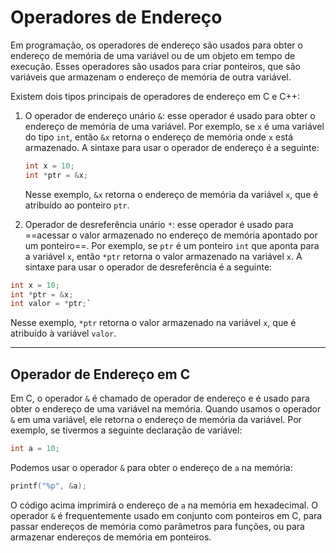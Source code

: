 # Operadores de Endereço
Em programação, os operadores de endereço são usados para obter o endereço de memória de uma variável ou de um objeto em tempo de execução. Esses operadores são usados ​​para criar ponteiros, que são variáveis ​​que armazenam o endereço de memória de outra variável.

Existem dois tipos principais de operadores de endereço em C e C++:

1.  O operador de endereço unário `&`: esse operador é usado para obter o endereço de memória de uma variável. Por exemplo, se `x` é uma variável do tipo `int`, então `&x` retorna o endereço de memória onde `x` está armazenado. A sintaxe para usar o operador de endereço é a seguinte:
    
    ```C
    int x = 10; 
    int *ptr = &x;
	```
    
    Nesse exemplo, `&x` retorna o endereço de memória da variável `x`, que é atribuído ao ponteiro `ptr`.
    
2. Operador de desreferência unário `*`: esse operador é usado para ==acessar o valor armazenado no endereço de memória apontado por um ponteiro==. Por exemplo, se `ptr` é um ponteiro `int` que aponta para a variável `x`, então `*ptr` retorna o valor armazenado na variável `x`. A sintaxe para usar o operador de desreferência é a seguinte:

```C
int x = 10; 
int *ptr = &x; 
int valor = *ptr;`
```
   
Nesse exemplo, `*ptr` retorna o valor armazenado na variável `x`, que é atribuído à variável `valor`.

---

## Operador de Endereço em C

Em C, o operador `&` é chamado de operador de endereço e é usado para obter o endereço de uma variável na memória. Quando usamos o operador `&` em uma variável, ele retorna o endereço de memória da variável. Por exemplo, se tivermos a seguinte declaração de variável:

``` C
int a = 10;
```

Podemos usar o operador `&` para obter o endereço de `a` na memória:

```C
printf("%p", &a);
```

O código acima imprimirá o endereço de `a` na memória em hexadecimal. O operador `&` é frequentemente usado em conjunto com ponteiros em C, para passar endereços de memória como parâmetros para funções, ou para armazenar endereços de memória em ponteiros.